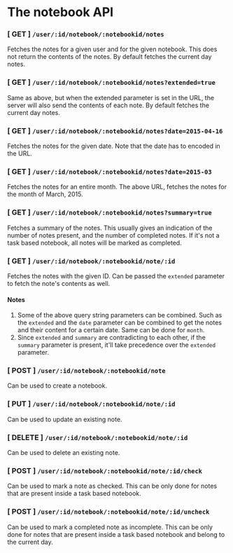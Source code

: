 # The notebook API

### [ GET ] `/user/:id/notebook/:notebookid/notes`

Fetches the notes for a given user and for the given notebook. This does not return the contents of the notes. By default fetches the current day notes.

### [ GET ] `/user/:id/notebook/:notebookid/notes?extended=true`

Same as above, but when the extended parameter is set in the URL, the server will also send the contents of each note.  By default fetches the current day notes.

### [ GET ] `/user/:id/notebook/:notebookid/notes?date=2015-04-16`

Fetches the notes for the given date. Note that the date has to encoded in the URL.

### [ GET ] `/user/:id/notebook/:notebookid/notes?date=2015-03`

Fetches the notes for an entire month. The above URL, fetches the notes for the month of March, 2015.

### [ GET ] `/user/:id/notebook/:notebookid/notes?summary=true`

Fetches a summary of the notes. This usually gives an indication of the number of notes present, and the number of completed notes.
If it's not a task based notebook, all notes will be marked as completed.

### [ GET ] `/user/:id/notebook/:notebookid/note/:id`

Fetches the notes with the given ID. Can be passed the `extended` parameter to fetch the note's contents as well.

#### Notes

1. Some of the above query string parameters can be combined. Such as the `extended` and the `date` parameter can be combined to get the notes and their content for a certain date. Same can be done for `month`.
2. Since `extended` and `summary` are contradicting to each other, if the `summary` parameter is present, it'll take precedence over the `extended` parameter.

### [ POST ] `/user/:id/notebook/:notebookid/note`

Can be used to create a notebook.

### [ PUT ] `/user/:id/notebook/:notebookid/note/:id`

Can be used to update an existing note.

### [ DELETE ] `/user/:id/notebook/:notebookid/note/:id`

Can be used to delete an existing note.

### [ POST ] `/user/:id/notebook/:notebookid/note/:id/check`

Can be used to mark a note as checked. This can be only done for notes that are present inside a task based notebook.

### [ POST ] `/user/:id/notebook/:notebookid/note/:id/uncheck`

Can be used to mark a completed note as incomplete. This can be only done for notes that are present inside a task based notebook and belong to the current day.
